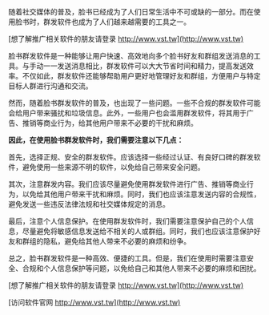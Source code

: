 随着社交媒体的普及，脸书已经成为了人们日常生活中不可或缺的一部分。而在使用脸书时，群发软件也成为了人们越来越需要的工具之一。

[想了解推广相关软件的朋友请登录 http://www.vst.tw](http://www.vst.tw)

脸书群发软件是一种能够让用户快速、高效地向多个脸书好友和群组发送消息的工具。与手动一一发送消息相比，群发软件可以大大节省时间和精力，提高发送效率。不仅如此，群发软件还能够帮助用户更好地管理好友和群组，方便用户与特定目标人群进行沟通和交流。

然而，随着脸书群发软件的普及，也出现了一些问题。一些不合规的群发软件可能会给用户带来骚扰和垃圾信息。此外，一些用户也会滥用群发软件，将其用于广告、推销等商业行为，给其他用户带来不必要的干扰和麻烦。

**因此，在使用脸书群发软件时，我们需要注意以下几点：**

首先，选择正规、安全的群发软件。应该选择一些经过认证、有良好口碑的群发软件，避免使用一些来源不明的软件，以免给自己带来安全问题。

其次，注意群发内容。我们应该尽量避免使用群发软件进行广告、推销等商业行为，以免给其他用户带来干扰和麻烦。同时，我们也应该注意发送内容的合规性，避免发送一些违反法律法规和社交媒体规定的消息。

最后，注意个人信息保护。在使用群发软件时，我们需要注意保护自己的个人信息，尽量避免将敏感信息发送给不相关的人或群组。同时，我们也应该注意保护好友和群组的隐私，避免给其他人带来不必要的麻烦和纷争。

总之，脸书群发软件是一种高效、便捷的工具。但是，我们在使用时需要注意安全、合规和个人信息保护等问题，以免给自己和其他人带来不必要的麻烦和困扰。

[想了解推广相关软件的朋友请登录 http://www.vst.tw](http://www.vst.tw)


[访问软件官网 http://www.vst.tw](http://www.vst.tw)
